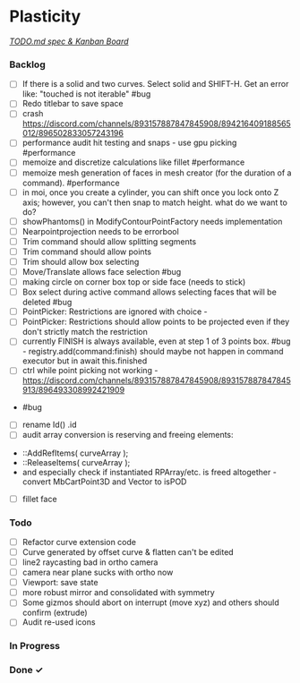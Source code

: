 # Plasticity

<em>[TODO.md spec & Kanban Board](https://bit.ly/3fCwKfM)</em>

### Backlog

- [ ] If there is a solid and two curves. Select solid and SHIFT-H. Get an error like: "touched is not iterable" #bug  
- [ ] Redo titlebar to save space  
- [ ] crash https://discord.com/channels/893157887847845908/894216409188565012/896502833057243196  
- [ ] performance audit hit testing and snaps - use gpu picking #performance  
- [ ] memoize and discretize calculations like fillet #performance  
- [ ] memoize mesh generation of faces in mesh creator (for the duration of a command). #performance  
- [ ] in moi, once you create a cylinder, you can shift once you lock onto Z axis; however, you can't then snap to match height. what do we want to do?  
- [ ] showPhantoms() in ModifyContourPointFactory needs implementation  
- [ ] Nearpointprojection needs to be errorbool  
- [ ] Trim command should allow splitting segments  
- [ ] Trim command should allow points  
- [ ] Trim should allow box selecting  
- [ ] Move/Translate allows face selection #bug  
- [ ] making circle on corner box top or side face (needs to stick)  
- [ ] Box select during active command allows selecting faces that will be deleted #bug  
- [ ] PointPicker: Restrictions are ignored with choice -  
- [ ] PointPicker: Restrictions should allow points to be projected even if they don't strictly match the restriction  
- [ ] currently FINISH is always available, even at step 1 of 3 points box. #bug - registry.add(command:finish) should maybe not happen in command executor but in await this.finished  
- [ ] ctrl while point picking not working - https://discord.com/channels/893157887847845908/893157887847845913/896493308992421909  
- #bug  
- [ ] rename Id() .id  
- [ ] audit array conversion is reserving and freeing elements:  
- ::AddRefItems( curveArray );  
- ::ReleaseItems( curveArray );  
- and especially check if instantiated RPArray/etc. is freed altogether - convert MbCartPoint3D and Vector to isPOD  
- [ ] fillet face  

### Todo

- [ ] Refactor curve extension code  
- [ ] Curve generated by offset curve & flatten can't be edited  
- [ ] line2 raycasting bad in ortho camera  
- [ ] camera near plane sucks with ortho now  
- [ ] Viewport: save state  
- [ ] more robust mirror and consolidated with symmetry  
- [ ] Some gizmos should abort on interrupt (move xyz) and others should confirm (extrude)  
- [ ] Audit re-used icons  

### In Progress


### Done ✓


